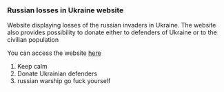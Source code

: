 ### Russian losses in Ukraine website

Website displaying losses of the russian invaders in Ukraine.
The website also provides possibility to donate either to defenders of Ukraine or to the civilian population

You can access the website [here](https://invadersnotwelcome.in.ua/)

1. Keep calm
2. Donate Ukrainian defenders
3. russian warship go fuck yourself